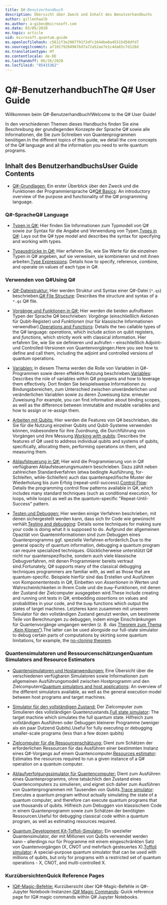 ```yaml
---
title: Q#-Benutzerhandbuch
description: Übersicht über Zweck und Inhalt des Benutzerhandbuchs
author: gillenhaalb
ms.author: a-gibec@microsoft.com
ms.date: 03/05/2020
ms.topic: article
uid: microsoft.quantum.guide
ms.openlocfilehash: c5611f3e2907791f2dfc1644be0a45515d50dfd7
ms.sourcegitcommit: af10179284967bd7a72a52ae7e1c4da65c7d128d
ms.translationtype: HT
ms.contentlocale: de-DE
ms.lasthandoff: 06/26/2020
ms.locfileid: "85415362"
---
```

# <a name="the-q-user-guide"></a><span data-ttu-id="1e717-103">Q#-Benutzerhandbuch</span><span class="sxs-lookup"><span data-stu-id="1e717-103">The Q# User Guide</span></span>

<span data-ttu-id="1e717-104">Willkommen beim Q#-Benutzerhandbuch!</span><span class="sxs-lookup"><span data-stu-id="1e717-104">Welcome to the Q# User Guide!</span></span> 

<span data-ttu-id="1e717-105">In den verschiedenen Themen dieses Handbuchs finden Sie eine Beschreibung der grundlegenden Konzepte der Sprache Q# sowie alle Informationen, die Sie zum Schreiben von Quantenprogrammen benötigen.</span><span class="sxs-lookup"><span data-stu-id="1e717-105">In the different topics of this guide, we detail the core concepts of the Q# language and all the information you need to write quantum programs.</span></span>

## <a name="user-guide-contents"></a><span data-ttu-id="1e717-106">Inhalt des Benutzerhandbuchs</span><span class="sxs-lookup"><span data-stu-id="1e717-106">User Guide Contents</span></span>

- <span data-ttu-id="1e717-107">[Q#-Grundlagen:](xref:microsoft.quantum.guide.basics) Ein erster Überblick über den Zweck und die Funktionen der Programmiersprache Q#</span><span class="sxs-lookup"><span data-stu-id="1e717-107">[Q# Basics](xref:microsoft.quantum.guide.basics): An introductory overview of the purpose and functionality of the Q# programming language.</span></span> 

### <a name="q-language"></a><span data-ttu-id="1e717-108">Q#-Sprache</span><span class="sxs-lookup"><span data-stu-id="1e717-108">Q# Language</span></span>

- <span data-ttu-id="1e717-109">[Typen in Q#:](xref:microsoft.quantum.guide.types) Hier finden Sie Informationen zum Typmodell von Q# sowie zur Syntax für die Angabe und Verwendung von Typen.</span><span class="sxs-lookup"><span data-stu-id="1e717-109">[Types in Q#](xref:microsoft.quantum.guide.types): Lays out the Q# type model and describes the syntax for specifying and working with types.</span></span>

- <span data-ttu-id="1e717-110">[Typausdrücke in Q#:](xref:microsoft.quantum.guide.expressions) Hier erfahren Sie, wie Sie Werte für die einzelnen Typen in Q# angeben, auf sie verweisen, sie kombinieren und mit ihnen arbeiten.</span><span class="sxs-lookup"><span data-stu-id="1e717-110">[Type Expressions](xref:microsoft.quantum.guide.expressions): Details how to specify, reference, combine, and operate on values of each type in Q#.</span></span> 

### <a name="using-q"></a><span data-ttu-id="1e717-111">Verwenden von Q#</span><span class="sxs-lookup"><span data-stu-id="1e717-111">Using Q#</span></span>

- <span data-ttu-id="1e717-112">[Q#-Dateistruktur:](xref:microsoft.quantum.guide.filestructure) Hier werden Struktur und Syntax einer Q#-Datei (`*.qs`) beschrieben.</span><span class="sxs-lookup"><span data-stu-id="1e717-112">[Q# File Structure](xref:microsoft.quantum.guide.filestructure): Describes the structure and syntax of a `*.qs` Q# file.</span></span>

- <span data-ttu-id="1e717-113">[Vorgänge und Funktionen in Q#:](xref:microsoft.quantum.guide.operationsfunctions) Hier werden die beiden aufrufbaren Typen der Sprache Q# beschrieben: *Vorgänge* (einschließlich Aktionen für Qubit-Register) und *Funktionen* (nur für klassische Informationen verwendbar).</span><span class="sxs-lookup"><span data-stu-id="1e717-113">[Operations and Functions](xref:microsoft.quantum.guide.operationsfunctions): Details the two callable types of the Q# language: *operations*, which include action on qubit registers, and *functions*, which strictly work with classical information.</span></span> 
    <span data-ttu-id="1e717-114">Hier erfahren Sie, wie Sie sie definieren und aufrufen – einschließlich Adjoint- und Controlled-Versionen von Quantenvorgängen.</span><span class="sxs-lookup"><span data-stu-id="1e717-114">Here you see how to define and call them, including the adjoint and controlled versions of quantum operations.</span></span>

- <span data-ttu-id="1e717-115">[Variablen:](xref:microsoft.quantum.guide.variables) In diesem Thema werden die Rolle von Variablen in Q#-Programmen sowie deren effektive Nutzung beschrieben.</span><span class="sxs-lookup"><span data-stu-id="1e717-115">[Variables](xref:microsoft.quantum.guide.variables): Describes the role of variables within Q# programs and how to leverage them effectively.</span></span> 
    <span data-ttu-id="1e717-116">Dort finden Sie beispielsweise Informationen zu Bindungsbereichen, zum Unterschied zwischen unveränderlichen und veränderlichen Variablen sowie zu deren Zuweisung bzw. erneuter Zuweisung.</span><span class="sxs-lookup"><span data-stu-id="1e717-116">For example, you can find information about binding scopes, as well as the difference between immutable and mutable variables and how to assign or re-assign them.</span></span>

- <span data-ttu-id="1e717-117">[Arbeiten mit Qubits:](xref:microsoft.quantum.guide.qubits) Hier werden die Features von Q# beschrieben, die Sie für die Nutzung einzelner Qubits und Qubit-Systeme verwenden können, insbesondere für ihre Zuordnung, die Durchführung von Vorgängen und ihre Messung.</span><span class="sxs-lookup"><span data-stu-id="1e717-117">[Working with qubits](xref:microsoft.quantum.guide.qubits): Describes the features of Q# used to address individual qubits and systems of qubits, specifically, allocating them, performing operations on them, and measuring them.</span></span> 

- <span data-ttu-id="1e717-118">[Ablaufsteuerung in Q#:](xref:microsoft.quantum.guide.controlflow) Hier wird die Programmierung von in Q# verfügbaren Ablaufsteuerungsmustern beschrieben. Dazu zählt neben zahlreichen Standardverfahren (etwa bedingte Ausführung, for-Schleifen, while-Schleifen) auch das quantenspezifische Muster der Wiederholung bis zum Erfolg (repeat-until-success).</span><span class="sxs-lookup"><span data-stu-id="1e717-118">[Control Flow](xref:microsoft.quantum.guide.controlflow): Details the programming control flow patterns available in Q#, which includes many standard techniques (such as conditional execution, for loops, while loops) as well as the quantum-specific "Repeat-Until-Success" pattern.</span></span>

- <span data-ttu-id="1e717-119">[Testen und Debuggen:](xref:microsoft.quantum.guide.testingdebugging) Hier werden einige Verfahren beschrieben, mit denen sichergestellt werden kann, dass sich Ihr Code wie gewünscht verhält.</span><span class="sxs-lookup"><span data-stu-id="1e717-119">[Testing and debugging](xref:microsoft.quantum.guide.testingdebugging): Details some techniques for making sure your code is doing what it is supposed to do.</span></span> 
    <span data-ttu-id="1e717-120">Aufgrund der allgemeinen Opazität von Quanteninformationen sind zum Debuggen eines Quantenprogramms ggf. spezielle Verfahren erforderlich.</span><span class="sxs-lookup"><span data-stu-id="1e717-120">Due to the general opacity of quantum information, debugging a quantum program can require specialized techniques.</span></span> 
    <span data-ttu-id="1e717-121">Glücklicherweise unterstützt Q# nicht nur quantenspezifische, sondern auch viele klassische Debugverfahren, mit denen Programmierer bereits vertraut sind.</span><span class="sxs-lookup"><span data-stu-id="1e717-121">Fortunately, Q# supports many of the classical debugging techniques programmers are familiar with, as well as those that are quantum-specific.</span></span> <span data-ttu-id="1e717-122">Beispiele hierfür sind das Erstellen und Ausführen von Komponententests in Q#, Einbetten von *Assertionen* in Werten und Wahrscheinlichkeiten in Ihrem Code und die `Dump`-Funktionen, mit denen der Zustand der Zielcomputer ausgegeben wird.</span><span class="sxs-lookup"><span data-stu-id="1e717-122">These include creating and running unit tests in Q#, embedding *assertions* on values and probabilities in your code, and the `Dump` functions which output the states of target machines.</span></span> 
    <span data-ttu-id="1e717-123">Letzteres kann zusammen mit unserem Simulator für den vollständigen Zustand genutzt werden, um bestimmte Teile von Berechnungen zu debuggen, indem einige Einschränkungen für Quantenvorgänge umgangen werden (z. B. das [Theorem zum Thema „Kein Klonen“](xref:microsoft.quantum.concepts.pauli)).</span><span class="sxs-lookup"><span data-stu-id="1e717-123">The latter can be used alongside our full-state simulator to debug certain parts of computations by skirting some quantum limitations, for example, the [no-cloning theorem](xref:microsoft.quantum.concepts.pauli).</span></span>

### <a name="quantum-simulators-and-resource-estimators"></a><span data-ttu-id="1e717-124">Quantensimulatoren und Ressourcenschätzungen</span><span class="sxs-lookup"><span data-stu-id="1e717-124">Quantum Simulators and Resource Estimators</span></span>

- <span data-ttu-id="1e717-125">[Quantensimulatoren und Hostanwendungen:](xref:microsoft.quantum.machines) Eine Übersicht über die verschiedenen verfügbaren Simulatoren sowie Informationen zum allgemeinen Ausführungsmodell zwischen Hostprogramm und den Zielcomputern</span><span class="sxs-lookup"><span data-stu-id="1e717-125">[Quantum simulators and host applications](xref:microsoft.quantum.machines): An overview of the different simulators available, as well as the general execution model between host programs and target machines.</span></span>

- <span data-ttu-id="1e717-126">[Simulator für den vollständigen Zustand:](xref:microsoft.quantum.machines.full-state-simulator) Der Zielcomputer zum Simulieren des vollständigen Quantenzustands.</span><span class="sxs-lookup"><span data-stu-id="1e717-126">[Full state simulator](xref:microsoft.quantum.machines.full-state-simulator): The target machine which simulates the full quantum state.</span></span> <span data-ttu-id="1e717-127">Hilfreich zum vollständigen Ausführen oder Debuggen kleinerer Programme (weniger als ein paar Dutzend Qubits).</span><span class="sxs-lookup"><span data-stu-id="1e717-127">Useful for fully executing or debugging smaller-scale programs (less than a few dozen qubits)</span></span>

- <span data-ttu-id="1e717-128">[Zielcomputer für die Ressourcenschätzung:](xref:microsoft.quantum.machines.resources-estimator) Dient zum Schätzen der erforderlichen Ressourcen für das Ausführen einer bestimmten Instanz eines Q#-Vorgangs auf einem Quantencomputer.</span><span class="sxs-lookup"><span data-stu-id="1e717-128">[Resources estimator](xref:microsoft.quantum.machines.resources-estimator): Estimates the resources required to run a given instance of a Q# operation on a quantum computer.</span></span>

- <span data-ttu-id="1e717-129">[Ablaufverfolgungssimulator für Quantencomputer:](xref:microsoft.quantum.machines.qc-trace-simulator.intro) Dient zum Ausführen eines Quantenprogramms, ohne tatsächlich den Zustand eines Quantencomputers zu simulieren, und eignet sich daher zum Ausführen von Quantenprogrammen mit Tausenden von Qubits.</span><span class="sxs-lookup"><span data-stu-id="1e717-129">[Trace simulator](xref:microsoft.quantum.machines.qc-trace-simulator.intro): Executes a quantum program without actually simulating the state of a quantum computer, and therefore can execute quantum programs that use thousands of qubits.</span></span> <span data-ttu-id="1e717-130">Hilfreich zum Debuggen von klassischem Code in einem Quantenprogramm sowie zum Schätzen der benötigten Ressourcen.</span><span class="sxs-lookup"><span data-stu-id="1e717-130">Useful for debugging classical code within a quantum program, as well as estimating resources required.</span></span>

- <span data-ttu-id="1e717-131">[Quantum Development Kit-Toffoli-Simulator:](xref:microsoft.quantum.machines.toffoli-simulator) Ein spezieller Quantensimulator, der mit Millionen von Qubits verwendet werden kann – allerdings nur für Programme mit einem eingeschränkten Satz von Quantenvorgängen (X, CNOT und mehrfach gesteuertes X).</span><span class="sxs-lookup"><span data-stu-id="1e717-131">[Toffoli simulator](xref:microsoft.quantum.machines.toffoli-simulator): A special-purpose quantum simulator that can be used with millions of qubits, but only for programs with a restricted set of quantum operations - X, CNOT, and multi-controlled X.</span></span>

### <a name="quick-reference-pages"></a><span data-ttu-id="1e717-132">Kurzübersichten</span><span class="sxs-lookup"><span data-stu-id="1e717-132">Quick Reference Pages</span></span>

- <span data-ttu-id="1e717-133">[IQ#-Magic-Befehle:](xref:microsoft.quantum.guide.quickref.iqsharp) Kurzübersicht über IQ#-Magic-Befehle in Q#-Jupyter Notebook-Instanzen.</span><span class="sxs-lookup"><span data-stu-id="1e717-133">[IQ# Magic Commands](xref:microsoft.quantum.guide.quickref.iqsharp): Quick reference page for IQ# magic commands within Q# Jupyter Notebooks.</span></span>
